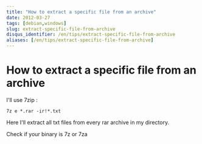 ```yaml
---
title: "How to extract a specific file from an archive"
date: 2012-03-27
tags: [debian,windows]
slug: extract-specific-file-from-archive
disqus_identifier: /en/tips/extract-specific-file-from-archive
aliases: [/en/tips/extract-specific-file-from-archive]
---
```

# How to extract a specific file from an archive

I'll use 7zip :

```
7z e *.rar -ir!*.txt
```

Here I'll extract all txt files from every rar archive in my directory.

Check if your binary is 7z or 7za


